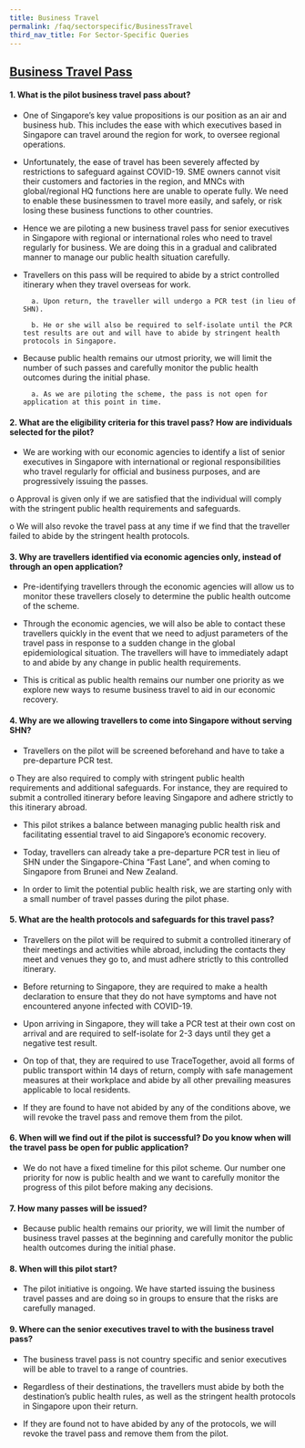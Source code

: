 ```yaml
---
title: Business Travel
permalink: /faq/sectorspecific/BusinessTravel
third_nav_title: For Sector-Specific Queries
---
```


## **<ins>Business Travel Pass</ins>**

#### **1. What is the pilot business travel pass about?**
- One of Singapore’s key value propositions is our position as an air and business hub. This includes the ease with which executives based in Singapore can travel around the region for work, to oversee regional operations.

- Unfortunately, the ease of travel has been severely affected by restrictions to safeguard against COVID-19. SME owners cannot visit their customers and factories in the region, and MNCs with global/regional HQ functions here are unable to operate fully. We need to enable these businessmen to travel more easily, and safely, or risk losing these business functions to other countries.

- Hence we are piloting a new business travel pass for senior executives in Singapore with regional or international roles who need to travel regularly for business. We are doing this in a gradual and calibrated manner to manage our public health situation carefully.

- Travellers on this pass will be required to abide by a strict controlled itinerary when they travel overseas for work.

        a. Upon return, the traveller will undergo a PCR test (in lieu of SHN). 

        b. He or she will also be required to self-isolate until the PCR test results are out and will have to abide by stringent health protocols in Singapore.

- Because public health remains our utmost priority, we will limit the number of such passes and carefully monitor the public health outcomes during the initial phase.

        a. As we are piloting the scheme, the pass is not open for application at this point in time.

#### **2. What are the eligibility criteria for this travel pass? How are individuals selected for the pilot?**
- We are working with our economic agencies to identify a list of senior executives in Singapore with international or regional responsibilities who travel regularly for official and business purposes, and are progressively issuing the passes.

o	Approval is given only if we are satisfied that the individual will comply with the stringent public health requirements and safeguards.

o	We will also revoke the travel pass at any time if we find that the traveller failed to abide by the stringent health protocols.

#### **3. Why are travellers identified via economic agencies only, instead of through an open application?**
- Pre-identifying travellers through the economic agencies will allow us to monitor these travellers closely to determine the public health outcome of the scheme.

- Through the economic agencies, we will also be able to contact these travellers quickly in the event that we need to adjust parameters of the travel pass in response to a sudden change in the global epidemiological situation. The travellers will have to immediately adapt to and abide by any change in public health requirements.

- This is critical as public health remains our number one priority as we explore new ways to resume business travel to aid in our economic recovery.

#### **4. Why are we allowing travellers to come into Singapore without serving SHN?**
- Travellers on the pilot will be screened beforehand and have to take a pre-departure PCR test.

o	They are also required to comply with stringent public health requirements and additional safeguards. For instance, they are required to submit a controlled itinerary before leaving Singapore and adhere strictly to this itinerary abroad. 

- This pilot strikes a balance between managing public health risk and facilitating essential travel to aid Singapore’s economic recovery.

- Today, travellers can already take a pre-departure PCR test in lieu of SHN under the Singapore-China “Fast Lane”, and when coming to Singapore from Brunei and New Zealand.

- In order to limit the potential public health risk, we are starting only with a small number of travel passes during the pilot phase. 

#### **5. What are the health protocols and safeguards for this travel pass?**
- Travellers on the pilot will be required to submit a controlled itinerary of their meetings and activities while abroad, including the contacts they meet and venues they go to, and must adhere strictly to this controlled itinerary. 

- Before returning to Singapore, they are required to make a health declaration to ensure that they do not have symptoms and have not encountered anyone infected with COVID-19.

- Upon arriving in Singapore, they will take a PCR test at their own cost on arrival and are required to self-isolate for 2-3 days until they get a negative test result. 

- On top of that, they are required to use TraceTogether, avoid all forms of public transport within 14 days of return, comply with safe management measures at their workplace and abide by all other prevailing measures applicable to local residents.

- If they are found to have not abided by any of the conditions above, we will revoke the travel pass and remove them from the pilot.

#### **6. When will we find out if the pilot is successful? Do you know when will the travel pass be open for public application?**
- We do not have a fixed timeline for this pilot scheme. Our number one priority for now is public health and we want to carefully monitor the progress of this pilot before making any decisions.

#### **7. How many passes will be issued?**
- Because public health remains our priority, we will limit the number of business travel passes at the beginning and carefully monitor the public health outcomes during the initial phase.

#### **8. When will this pilot start?**
- The pilot initiative is ongoing. We have started issuing the business travel passes and are doing so in groups to ensure that the risks are carefully managed.

#### **9. Where can the senior executives travel to with the business travel pass?**
- The business travel pass is not country specific and senior executives will be able to travel to a range of countries. 

- Regardless of their destinations, the travellers must abide by both the destination’s public health rules, as well as the stringent health protocols in Singapore upon their return. 

- If they are found not to have abided by any of the protocols, we will revoke the travel pass and remove them from the pilot.